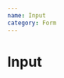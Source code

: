 ```yaml
---
name: Input
category: Form
---
```


# Input

<base-knobs src="./components.json" name="base-input">
<base-input placeholder="Optional placeholder"></base-input>
</base-knobs>
